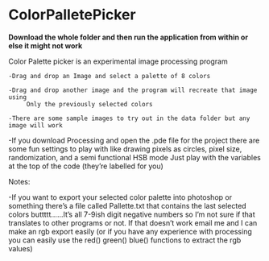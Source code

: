 # ColorPalletePicker

**Download the whole folder and then run the application from within or else it might not work**

Color Palette picker is an experimental image processing program

	-Drag and drop an Image and select a palette of 8 colors

	-Drag and drop another image and the program will recreate that image using 
     	 Only the previously selected colors

	-There are some sample images to try out in the data folder but any image will work

-If you download Processing and open the .pde file for the project there are some fun settings to play with like drawing pixels as circles, pixel size, randomization, and a semi functional HSB mode
Just play with the variables at the top of the code (they’re labelled for you)

Notes:

-If you want to export your selected color palette into photoshop or something there’s a file called Pallette.txt that contains the last selected colors buttttt…...It’s all 7-9ish digit negative numbers so I’m not sure if that translates to other programs or not. If that doesn’t work email me and I can make an rgb export easily (or if you have any experience with processing you can easily use the red() green() blue() functions to extract the rgb values)
